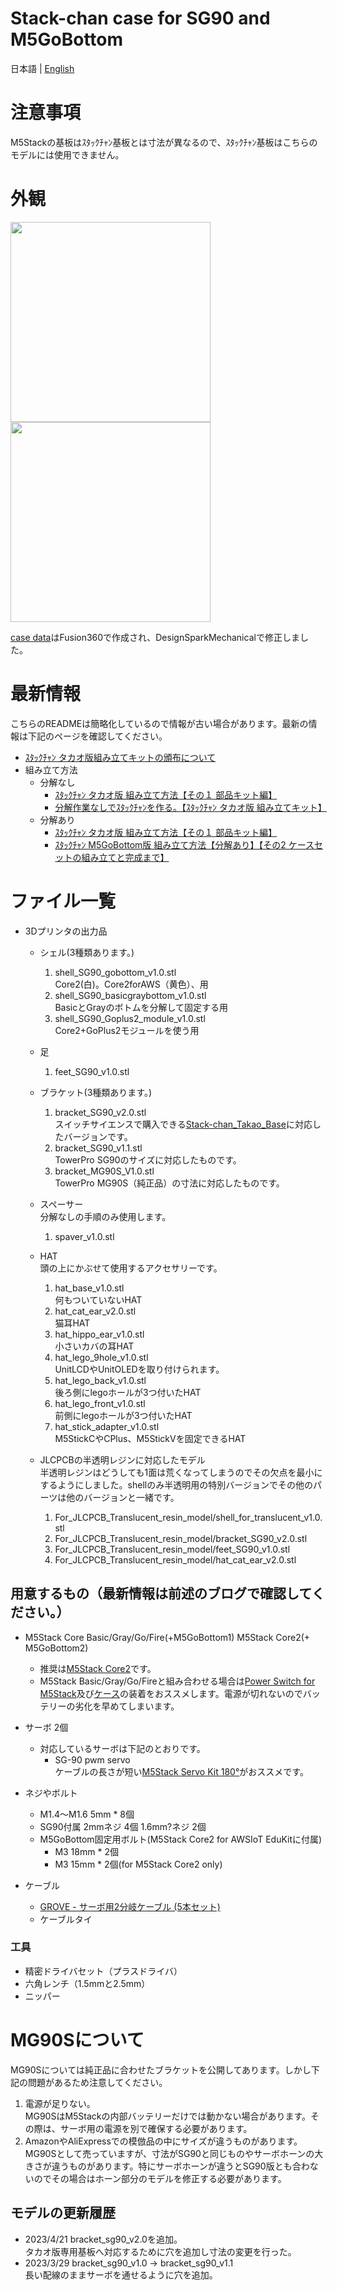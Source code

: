 # Stack-chan case for SG90 and M5GoBottom
日本語 | [English](./README_for_SG90andM5GoBottomBoard.md)

# 注意事項
M5Stackの基板はｽﾀｯｸﾁｬﾝ基板とは寸法が異なるので、ｽﾀｯｸﾁｬﾝ基板はこちらのモデルには使用できません。

# 外観

<img src="./docs/images/case_sg90_m5core2.jpg" width="320">
<img src="./docs/images/case_sg90_m5stackbasic.jpg" width="320">

[case data](./case_for_SG90andM5GoBottomBoard/)はFusion360で作成され、DesignSparkMechanicalで修正しました。

# 最新情報
こちらのREADMEは簡略化しているので情報が古い場合があります。最新の情報は下記のページを確認してください。

* [ｽﾀｯｸﾁｬﾝ タカオ版組み立てキットの頒布について](https://raspberrypi.mongonta.com/about-products-stackchan-m5gobottom-version/)
* 組み立て方法
  * 分解なし
    * [ｽﾀｯｸﾁｬﾝ タカオ版 組み立て方法【その１ 部品キット編】](https://raspberrypi.mongonta.com/how-to-make-stackchan-m5gobottom/)
    * [分解作業なしでｽﾀｯｸﾁｬﾝを作る。【ｽﾀｯｸﾁｬﾝ タカオ版 組み立てキット】](https://raspberrypi.mongonta.com/how-to-build-easy-stackchan-m5gobottom/)
  * 分解あり
    * [ｽﾀｯｸﾁｬﾝ タカオ版 組み立て方法【その１ 部品キット編】](https://raspberrypi.mongonta.com/how-to-make-stackchan-m5gobottom/)
    * [ｽﾀｯｸﾁｬﾝ M5GoBottom版 組み立て方法【分解あり】【その2 ケースセットの組み立てと完成まで】](https://raspberrypi.mongonta.com/how-to-make-stackchan-m5gobottom-2/)

# ファイル一覧

* 3Dプリンタの出力品
  * シェル(3種類あります。)
    1. shell_SG90_gobottom_v1.0.stl<br>Core2(白)。Core2forAWS（黄色）、用
    1. shell_SG90_basicgraybottom_v1.0.stl<br>BasicとGrayのボトムを分解して固定する用
    1. shell_SG90_Goplus2_module_v1.0.stl<br>Core2+GoPlus2モジュールを使う用
  * 足
    1. feet_SG90_v1.0.stl
  * ブラケット(3種類あります。)
    1. bracket_SG90_v2.0.stl<br>スイッチサイエンスで購入できる[Stack-chan_Takao_Base](https://www.switch-science.com/products/8905)に対応したバージョンです。
    1. bracket_SG90_v1.1.stl<br>TowerPro SG90のサイズに対応したものです。
    1. bracket_MG90S_V1.0.stl<br>TowerPro MG90S（純正品）の寸法に対応したものです。
  * スペーサー<br>分解なしの手順のみ使用します。
    1. spaver_v1.0.stl

  * HAT<br>頭の上にかぶせて使用するアクセサリーです。
    1. hat_base_v1.0.stl<br>何もついていないHAT
    1. hat_cat_ear_v2.0.stl<br>猫耳HAT
    1. hat_hippo_ear_v1.0.stl<br>小さいカバの耳HAT
    1. hat_lego_9hole_v1.0.stl<br>UnitLCDやUnitOLEDを取り付けられます。
    1. hat_lego_back_v1.0.stl<br>後ろ側にlegoホールが3つ付いたHAT
    1. hat_lego_front_v1.0.stl<br>前側にlegoホールが3つ付いたHAT
    1. hat_stick_adapter_v1.0.stl<br>M5StickCやCPlus、M5StickVを固定できるHAT

  * JLCPCBの半透明レジンに対応したモデル<br>半透明レジンはどうしても1面は荒くなってしまうのでその欠点を最小にするようにしました。shellのみ半透明用の特別バージョンでその他のパーツは他のバージョンと一緒です。
    1. For_JLCPCB_Translucent_resin_model/shell_for_translucent_v1.0.stl
    1. For_JLCPCB_Translucent_resin_model/bracket_SG90_v2.0.stl
    1. For_JLCPCB_Translucent_resin_model/feet_SG90_v1.0.stl
    1. For_JLCPCB_Translucent_resin_model/hat_cat_ear_v2.0.stl

## 用意するもの（最新情報は前述のブログで確認してください。）
* M5Stack Core Basic/Gray/Go/Fire(+M5GoBottom1) M5Stack Core2(+ M5GoBottom2)
  * 推奨は[M5Stack Core2](https://shop.m5stack.com/collections/m5-controllers/products/m5stack-core2-esp32-iot-development-kit)です。
  * M5Stack Basic/Gray/Go/Fireと組み合わせる場合は[Power Switch for M5Stack](https://www.switch-science.com/catalog/5726/)及び[ケース](https://www.switch-science.com/catalog/6295/)の装着をおススメします。電源が切れないのでバッテリーの劣化を早めてしまいます。

* サーボ 2個
  * 対応しているサーボは下記のとおりです。
    * SG-90 pwm servo<br>ケーブルの長さが短い[M5Stack Servo Kit 180°](https://shop.m5stack.com/collections/m5-accessories/products/servo-kit-180)がおススメです。

* ネジやボルト
  * M1.4～M1.6 5mm * 8個 
  * SG90付属 2mmネジ 4個 1.6mm?ネジ 2個
  * M5GoBottom固定用ボルト(M5Stack Core2 for AWSIoT EduKitに付属)
    * M3 18mm * 2個
    * M3 15mm * 2個(for M5Stack Core2 only)
* ケーブル
  * [GROVE - サーボ用2分岐ケーブル (5本セット)](https://www.switch-science.com/catalog/1250/)
  * ケーブルタイ

### 工具
  * 精密ドライバセット（プラスドライバ）
  * 六角レンチ（1.5mmと2.5mm）
  * ニッパー

# MG90Sについて
 MG90Sについては純正品に合わせたブラケットを公開してあります。しかし下記の問題があるため注意してください。

1. 電源が足りない。<br>MG90SはM5Stackの内部バッテリーだけでは動かない場合があります。その際は、サーボ用の電源を別で確保する必要があります。
1. AmazonやAliExpressでの模倣品の中にサイズが違うものがあります。<br>MG90Sとして売っていますが、寸法がSG90と同じものやサーボホーンの大きさが違うものがあります。特にサーボホーンが違うとSG90版とも合わないのでその場合はホーン部分のモデルを修正する必要があります。

## モデルの更新履歴

- 2023/4/21 bracket_sg90_v2.0を追加。<br>タカオ版専用基板へ対応するために穴を追加し寸法の変更を行った。
- 2023/3/29 bracket_sg90_v1.0 → bracket_sg90_v1.1<br>長い配線のままサーボを通せるように穴を追加。
